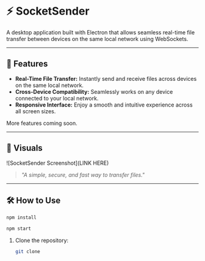 # ⚡ **SocketSender**

A desktop application built with Electron that allows seamless real-time file transfer between devices on the same local network using WebSockets.

---

## 🌌 **Features**

- **Real-Time File Transfer:** Instantly send and receive files across devices on the same local network.  
- **Cross-Device Compatibility:** Seamlessly works on any device connected to your local network.  
- **Responsive Interface:** Enjoy a smooth and intuitive experience across all screen sizes.  

More features coming soon.

---

## 🎨 **Visuals**

![SocketSender Screenshot](LINK HERE)

> *"A simple, secure, and fast way to transfer files."*

---

## 🛠️ **How to Use**

```bash
npm install
```

```bash
npm start
```


1. Clone the repository:
   ```bash
   git clone 

